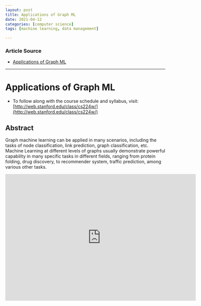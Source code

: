 ```yaml
---
layout: post
title: Applications of Graph ML
date: 2021-04-12
categories: [computer science]
tags: [machine learning, data management]

---
```


### Article Source

* [Applications of Graph ML](https://www.youtube.com/watch?v=JAB_plj2rbA&t=10s)

---

# Applications of Graph ML

* To follow along with the course schedule and syllabus, visit: 
[http://web.stanford.edu/class/cs224w/](http://web.stanford.edu/class/cs224w/)

## Abstract
 
Graph machine learning can be applied in many scenarios, including the tasks of node classification, link prediction, graph classification, etc. Machine Learning at different levels of graphs usually demonstrate powerful capability in many specific tasks in different fields, ranging from protein folding, drug discovery, to recommender system, traffic prediction, among various other tasks. 

<iframe width="600" height="400" src="https://www.youtube.com/embed/aBHC6xzx9YI" title="YouTube video player" frameborder="0" allow="accelerometer; autoplay; clipboard-write; encrypted-media; gyroscope; picture-in-picture" allowfullscreen></iframe>
